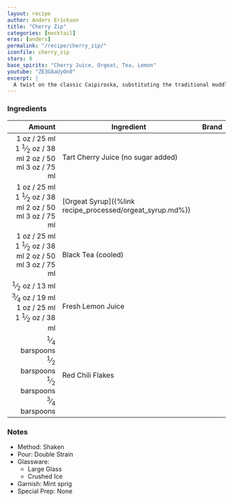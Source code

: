 ```yaml
---
layout: recipe
author: Anders Erickson
title: "Cherry Zip"
categories: [mocktail]
eras: [anders]
permalink: "/recipe/cherry_zip/"
iconfile: cherry_zip
stars: 0
base_spirits: "Cherry Juice, Orgeat, Tea, Lemon"
youtube: "ZE3G8aUyOn0"
excerpt: |
  A twist on the classic Caipiroska, substituting the traditional muddled limes with sweet cherries. The result is a tangy and fruity cocktail with a subtle sweetness.
---
```


### Ingredients

|        Amount | Ingredient                                      | Brand |
| ------------: | ----------------------------------------------- | ----- |
|          <span class="onex active">1 oz  / 25 ml</span> <span class="onehalfx">1 <sup>1</sup>&frasl;<sub>2</sub> oz  / 38 ml</span> <span class="twox">2 oz  / 50 ml</span> <span class="threex">3 oz  / 75 ml</span>| Tart Cherry Juice (no sugar added)              |
|          <span class="onex active">1 oz  / 25 ml</span> <span class="onehalfx">1 <sup>1</sup>&frasl;<sub>2</sub> oz  / 38 ml</span> <span class="twox">2 oz  / 50 ml</span> <span class="threex">3 oz  / 75 ml</span>| [Orgeat Syrup]({%link recipe_processed/orgeat_syrup.md%}) |
|          <span class="onex active">1 oz  / 25 ml</span> <span class="onehalfx">1 <sup>1</sup>&frasl;<sub>2</sub> oz  / 38 ml</span> <span class="twox">2 oz  / 50 ml</span> <span class="threex">3 oz  / 75 ml</span>| Black Tea (cooled)                              |
|        <span class="onex active"> <sup>1</sup>&frasl;<sub>2</sub> oz  / 13 ml</span> <span class="onehalfx"> <sup>3</sup>&frasl;<sub>4</sub> oz  / 19 ml</span> <span class="twox">1 oz  / 25 ml</span> <span class="threex">1 <sup>1</sup>&frasl;<sub>2</sub> oz  / 38 ml</span>| Fresh Lemon Juice                               |
| <span class="onex active"> <sup>1</sup>&frasl;<sub>4</sub> barspoons</span> <span class="onehalfx"> <sup>1</sup>&frasl;<sub>2</sub> barspoons</span> <span class="twox"> <sup>1</sup>&frasl;<sub>2</sub> barspoons</span> <span class="threex"> <sup>3</sup>&frasl;<sub>4</sub> barspoons</span>| Red Chili Flakes                                |

### Notes

- Method: Shaken
- Pour: Double Strain
- Glassware:
  - Large Glass
  - Crushed Ice
- Garnish: Mint sprig
- Special Prep: None

    
<script type="application/ld+json">
{
  "@context": "https://schema.org",
  "@type": "Recipe",
  "author": {
    "@type": "Person",
    "name": "{{ page.author }}"
    },
  "image": "{%- for page in page.categories limit: 1 %}{% assign cat = site.data.categories | where: "slug", page | first %}{{ site.url }}{{ site.baseurl}}/assets/images/category_{{cat.slug}}.svg{% endfor -%}",
  "description": "{{ page.excerpt | strip_html | replace: '"', "'" }}",
  "recipeIngredient": [
  " 1 oz Tart Cherry Juice (no sugar added) ",
  " 1 oz Orgeat Syrup",
  " 1 oz Black Tea (cooled) ",
  " 0.5 oz Fresh Lemon Juice",
  "0.25 barspoon Red Chili Flakes "
    ],
  "name": "{{ page.title }}",
  "recipeInstructions": [
    {
      "@type": "HowToStep",
      "text": "- Method: Shaken"
    },
    {
      "@type": "HowToStep",
      "text": "- Pour: Double Strain"
    },
    {
      "@type": "HowToStep",
      "text": "- Glassware:"
    },
    {
      "@type": "HowToStep",
      "text": "  - Large Glass"
    },
    {
      "@type": "HowToStep",
      "text": "  - Crushed Ice"
    },
    {
      "@type": "HowToStep",
      "text": "- Garnish: Mint sprig"
    },
    {
      "@type": "HowToStep",
      "text": "- Special Prep: None"
    }
    ],
  "recipeYield": "1 cocktail",
  "recipeCategory": "cocktail",
  {% if page.stars and site.data.ratings[page.iconfile].ratings -%}"aggregateRating": {
   "@type": "AggregateRating",
   "ratingValue": "{%- include stars_metadata.html %}",
   "bestRating": "5",
   "reviewCount": "2"}{%- endif %}
  "recipeCuisine": "global",
  "prepTime": "PT20M",
  "cookTime": "PT15S",
  "keywords": "{{ page.title }}, cocktail, {{ page.eras }}, {%- include category_metadata.html -%}, {%- include spirits_metadata.html -%}"
}
</script>

    